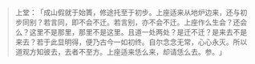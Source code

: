 
> 上堂：​「成山假就于始簣，修途托至于初步。上座适来从地炉边来，还与初步同别？若言同，即不会不迁。若言别，亦不会不迁。上座作么生会？还会么？这里不是那里，那里不是这里。且道一处两处？是迁不迁？是来去不是来去？若于此显明得，便乃古今一如初终。自尔念念无常，心心永灭。所以道观方知彼去，去者不至方。上座适来恁么来，却请恁么去。参。​」
